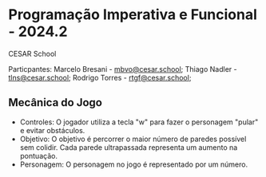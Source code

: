 # Programação Imperativa e Funcional - 2024.2
CESAR School


Particpantes:
Marcelo Bresani - mbvo@cesar.school;
Thiago Nadler - tlns@cesar.school;
Rodrigo Torres - rtgf@cesar.school;

## Mecânica do Jogo
- Controles: O jogador utiliza a tecla "w" para fazer o personagem "pular" e evitar obstáculos.
- Objetivo: O objetivo é percorrer o maior número de paredes possível sem colidir. Cada parede ultrapassada representa um aumento na pontuação.
- Personagem: O personagem no jogo é representado por um número.
